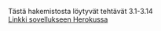 Tästä hakemistosta löytyvät tehtävät 3.1-3.14  
[Linkki sovellukseen Herokussa](https://fullstack-puhelinluetteloapp.herokuapp.com/)
